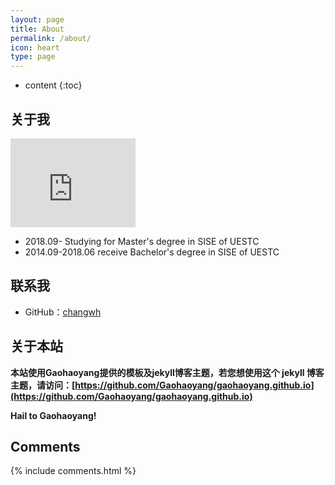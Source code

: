 ```yaml
---
layout: page
title: About
permalink: /about/
icon: heart
type: page
---
```


* content
{:toc}

## 关于我

<iframe src="http://githubbadge.appspot.com/changwh" style="border: 0;height: 142px;width: 200px;overflow: hidden;" frameBorder="0"></iframe>

* 2018.09-        Studying for Master's degree in SISE of UESTC
* 2014.09-2018.06 receive Bachelor's degree in SISE of UESTC

## 联系我

* GitHub：[changwh](https://github.com/changwh)

## 关于本站

**本站使用Gaohaoyang提供的模板及jekyll博客主题，若您想使用这个 jekyll 博客主题，请访问：[https://github.com/Gaohaoyang/gaohaoyang.github.io](https://github.com/Gaohaoyang/gaohaoyang.github.io)**

**Hail to Gaohaoyang!**

## Comments

{% include comments.html %}
